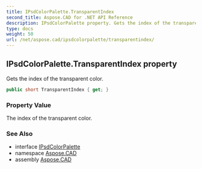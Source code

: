 ```yaml
---
title: IPsdColorPalette.TransparentIndex
second_title: Aspose.CAD for .NET API Reference
description: IPsdColorPalette property. Gets the index of the transparent color
type: docs
weight: 50
url: /net/aspose.cad/ipsdcolorpalette/transparentindex/
---
```

## IPsdColorPalette.TransparentIndex property

Gets the index of the transparent color.

```csharp
public short TransparentIndex { get; }
```

### Property Value

The index of the transparent color.

### See Also

* interface [IPsdColorPalette](../)
* namespace [Aspose.CAD](../../ipsdcolorpalette/)
* assembly [Aspose.CAD](../../../)


